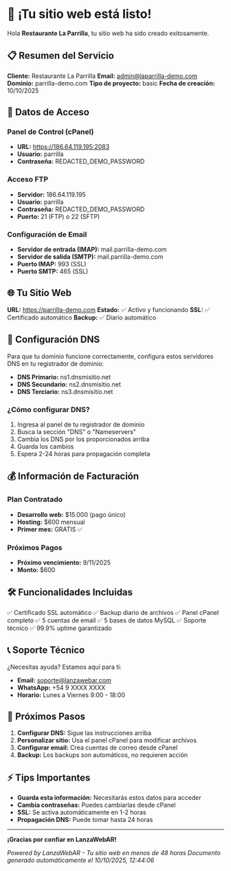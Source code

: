 
# 🎉 ¡Tu sitio web está listo!

Hola **Restaurante La Parrilla**, tu sitio web ha sido creado exitosamente.

## 📋 Resumen del Servicio

**Cliente:** Restaurante La Parrilla
**Email:** admin@laparrilla-demo.com
**Dominio:** parrilla-demo.com
**Tipo de proyecto:** basic
**Fecha de creación:** 10/10/2025

## 🔑 Datos de Acceso

### Panel de Control (cPanel)
- **URL:** https://186.64.119.195:2083
- **Usuario:** parrilla
- **Contraseña:** REDACTED_DEMO_PASSWORD

### Acceso FTP
- **Servidor:** 186.64.119.195
- **Usuario:** parrilla
- **Contraseña:** REDACTED_DEMO_PASSWORD
- **Puerto:** 21 (FTP) o 22 (SFTP)

### Configuración de Email
- **Servidor de entrada (IMAP):** mail.parrilla-demo.com
- **Servidor de salida (SMTP):** mail.parrilla-demo.com
- **Puerto IMAP:** 993 (SSL)
- **Puerto SMTP:** 465 (SSL)

## 🌐 Tu Sitio Web

**URL:** https://parrilla-demo.com
**Estado:** ✅ Activo y funcionando
**SSL:** ✅ Certificado automático
**Backup:** ✅ Diario automático

## 🔧 Configuración DNS

Para que tu dominio funcione correctamente, configura estos servidores DNS en tu registrador de dominio:

- **DNS Primario:** ns1.dnsmisitio.net
- **DNS Secundario:** ns2.dnsmisitio.net  
- **DNS Terciario:** ns3.dnsmisitio.net

### ¿Cómo configurar DNS?

1. Ingresa al panel de tu registrador de dominio
2. Busca la sección "DNS" o "Nameservers"
3. Cambia los DNS por los proporcionados arriba
4. Guarda los cambios
5. Espera 2-24 horas para propagación completa

## 💰 Información de Facturación

### Plan Contratado
- **Desarrollo web:** $15.000 (pago único)
- **Hosting:** $600 mensual
- **Primer mes:** GRATIS ✅

### Próximos Pagos
- **Próximo vencimiento:** 9/11/2025
- **Monto:** $600

## 🛠️ Funcionalidades Incluidas

✅ Certificado SSL automático
✅ Backup diario de archivos
✅ Panel cPanel completo
✅ 5 cuentas de email
✅ 5 bases de datos MySQL
✅ Soporte técnico
✅ 99.9% uptime garantizado

## 📞 Soporte Técnico

¿Necesitas ayuda? Estamos aquí para ti:

- **Email:** soporte@lanzawebar.com
- **WhatsApp:** +54 9 XXXX XXXX
- **Horario:** Lunes a Viernes 9:00 - 18:00

## 🔄 Próximos Pasos

1. **Configurar DNS:** Sigue las instrucciones arriba
2. **Personalizar sitio:** Usa el panel cPanel para modificar archivos
3. **Configurar email:** Crea cuentas de correo desde cPanel
4. **Backup:** Los backups son automáticos, no requieren acción

## ⚡ Tips Importantes

- **Guarda esta información:** Necesitarás estos datos para acceder
- **Cambia contraseñas:** Puedes cambiarlas desde cPanel
- **SSL:** Se activa automáticamente en 1-2 horas
- **Propagación DNS:** Puede tomar hasta 24 horas

---

**¡Gracias por confiar en LanzaWebAR!**

*Powered by LanzaWebAR - Tu sitio web en menos de 48 horas*
*Documento generado automáticamente el 10/10/2025, 12:44:06*
        